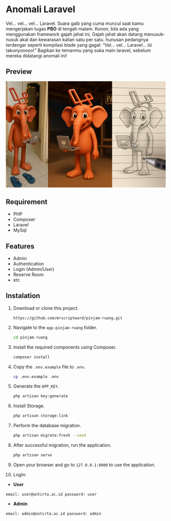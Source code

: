 # Anomali Laravel
Vel… vel… vel… Laravel. Suara gaib yang cuma muncul saat kamu mengerjakan tugas **PBO** di tengah malam. Konon, bila ada yang menggunakan framework gajah jahat ini, Gajah jahat akan datang menusuk-nusuk akal dan kewarasan kalian satu per satu. hunusan pedangnya terdengar seperti kompilasi blade yang gagal: “Vel… vel… Laravel… iiii takunyooooo!”
Bagikan ke temanmu yang suka main laravel, sebelum mereka didatangi anomali ini!
## Preview
<img src="anomali laravel.png" style="max-width:100%">

## Requirement
- PHP
- Composer
- Laravel
- MySql

## Features
-  Admin
-  Authentication
-  Login (Admin/User)
-  Reserve Room
-  etc

## Instalation
1. Download or clone this project.
   ```git
   https://github.com/mrscriptword/pinjam-ruang.git
   ```
2. Navigate to the `app-pinjam-ruang` folder.
   ```sh
   cd pinjam-ruang
   ```
3. Install the required components using Composer.
   ```sh
   composer install
   ```
4. Copy the `.env.example` file to `.env`.
   ```sh
   cp .env.example .env
   ```
5. Generate the `APP_KEY`.
   ```sh
   php artisan key:generate
   ```
6. Install Storage.
   ```sh
   php artisan storage:link
   ```
7. Perform the database migration.
   ```sh
   php artisan migrate:fresh --seed
   ```
8. After successful migration, run the application.
   ```sh
   php artisan serve
   ```
9. Open your browser and go to `127.0.0.1:8000` to use the application.
   
10. Login:
- **User**
```
email: user@untirta.ac.id password: user
```
- **Admin**
```
email: admin@untirta.ac.id password: admin
```
